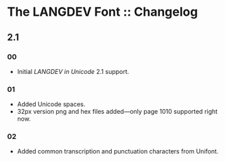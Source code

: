 #  The LANGDEV Font :: Changelog  #

##  2.1  ##

###  00  ###

- Initial *LANGDEV in Unicode* 2.1 support.

###  01  ###

- Added Unicode spaces.
- 32px version png and hex files added&mdash;only page 1010 supported right now.

###  02  ###

- Added common transcription and punctuation characters from Unifont.
